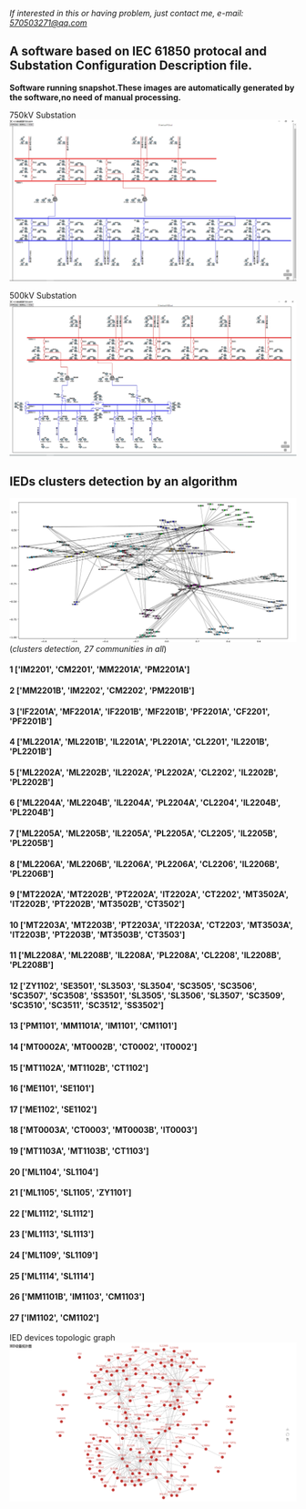 *If interested in this or having problem, just contact me, e-mail: 570503271@qq.com*
## A software based on IEC 61850 protocal and Substation Configuration Description file.
**Software running snapshot.These images are automatically generated by the software,no need of manual processing.**

750kV Substation
![1.png](./1.PNG)

500kV Substation
![demo.png](./demo.PNG)

## IEDs clusters detection by an algorithm
![topologic_graph](./demo2.png)
(*clusters detection, 27 communities in all*)
#### 1 ['IM2201', 'CM2201', 'MM2201A', 'PM2201A']
#### 2 ['MM2201B', 'IM2202', 'CM2202', 'PM2201B']
#### 3 ['IF2201A', 'MF2201A', 'IF2201B', 'MF2201B', 'PF2201A', 'CF2201', 'PF2201B']
#### 4 ['ML2201A', 'ML2201B', 'IL2201A', 'PL2201A', 'CL2201', 'IL2201B', 'PL2201B']
#### 5 ['ML2202A', 'ML2202B', 'IL2202A', 'PL2202A', 'CL2202', 'IL2202B', 'PL2202B']
#### 6 ['ML2204A', 'ML2204B', 'IL2204A', 'PL2204A', 'CL2204', 'IL2204B', 'PL2204B']
#### 7 ['ML2205A', 'ML2205B', 'IL2205A', 'PL2205A', 'CL2205', 'IL2205B', 'PL2205B']
#### 8 ['ML2206A', 'ML2206B', 'IL2206A', 'PL2206A', 'CL2206', 'IL2206B', 'PL2206B']
#### 9 ['MT2202A', 'MT2202B', 'PT2202A', 'IT2202A', 'CT2202', 'MT3502A', 'IT2202B', 'PT2202B', 'MT3502B', 'CT3502']
#### 10 ['MT2203A', 'MT2203B', 'PT2203A', 'IT2203A', 'CT2203', 'MT3503A', 'IT2203B', 'PT2203B', 'MT3503B', 'CT3503']
#### 11 ['ML2208A', 'ML2208B', 'IL2208A', 'PL2208A', 'CL2208', 'IL2208B', 'PL2208B']
#### 12 ['ZY1102', 'SE3501', 'SL3503', 'SL3504', 'SC3505', 'SC3506', 'SC3507', 'SC3508', 'SS3501', 'SL3505', 'SL3506', 'SL3507', 'SC3509', 'SC3510', 'SC3511', 'SC3512', 'SS3502']
#### 13 ['PM1101', 'MM1101A', 'IM1101', 'CM1101']
#### 14 ['MT0002A', 'MT0002B', 'CT0002', 'IT0002']
#### 15 ['MT1102A', 'MT1102B', 'CT1102']
#### 16 ['ME1101', 'SE1101']
#### 17 ['ME1102', 'SE1102']
#### 18 ['MT0003A', 'CT0003', 'MT0003B', 'IT0003']
#### 19 ['MT1103A', 'MT1103B', 'CT1103']
#### 20 ['ML1104', 'SL1104']
#### 21 ['ML1105', 'SL1105', 'ZY1101']
#### 22 ['ML1112', 'SL1112']
#### 23 ['ML1113', 'SL1113']
#### 24 ['ML1109', 'SL1109']
#### 25 ['ML1114', 'SL1114']
#### 26 ['MM1101B', 'IM1103', 'CM1103']
#### 27 ['IM1102', 'CM1102']


IED devices topologic graph
![topologic_graph](./IEDs.PNG)
